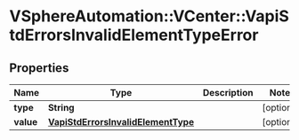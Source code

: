 # VSphereAutomation::VCenter::VapiStdErrorsInvalidElementTypeError

## Properties
Name | Type | Description | Notes
------------ | ------------- | ------------- | -------------
**type** | **String** |  | [optional] 
**value** | [**VapiStdErrorsInvalidElementType**](VapiStdErrorsInvalidElementType.md) |  | [optional] 


